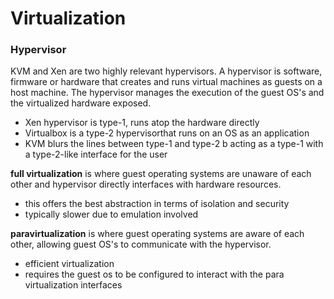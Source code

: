 # Virtualization
### Hypervisor
KVM and Xen are two highly relevant hypervisors. A hypervisor is software, firmware or hardware that creates and runs virtual machines as guests on a host machine. The hypervisor manages the execution of the guest OS's and the virtualized hardware exposed. 
- Xen hypervisor is type-1, runs atop the hardware directly
- Virtualbox is a type-2 hypervisorthat runs on an OS as an application
- KVM blurs the lines between type-1 and type-2 b acting as a type-1 with a type-2-like interface for the user

**full virtualization** is where guest operating systems are unaware of each other and hypervisor directly interfaces with hardware resources.
- this offers the best abstraction in terms of isolation and security
- typically slower due to emulation involved

**paravirtualization** is where guest operating systems are aware of each other, allowing guest OS's to communicate with the hypervisor.
- efficient virtualization
- requires the guest os to be configured to interact with the para virtualization interfaces
